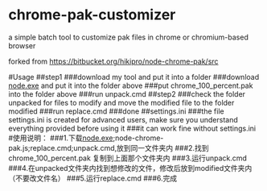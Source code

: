 # chrome-pak-customizer
a simple batch tool to customize pak files in chrome or chromium-based browser  

forked from https://bitbucket.org/hikipro/node-chrome-pak/src

#Usage
##step1
###download my tool and put it into a folder
###download [node.exe](https://nodejs.org/download/release/latest/) and put it into the folder above
###put chrome_100_percent.pak into the folder above
###run unpack.cmd
##step2
###check the folder unpacked for files to modify and move the modified file to the folder modified
###run replace.cmd
###done
##settings.ini
###the file settings.ini is created for advanced users, make sure you understand everything provided before using it
###it can work fine without settings.ini
#使用说明：
###1.下载[node.exe](https://nodejs.org/download/release/latest/);node-chrome-pak.js;replace.cmd;unpack.cmd,放到同一文件夹内
###2.找到 chrome_100_percent.pak 复制到上面那个文件夹内
###3.运行unpack.cmd
###4.在unpacked文件夹内找到想修改的文件，修改后放到modified文件夹内（不要改文件名）
###5.运行replace.cmd
###6.完成
